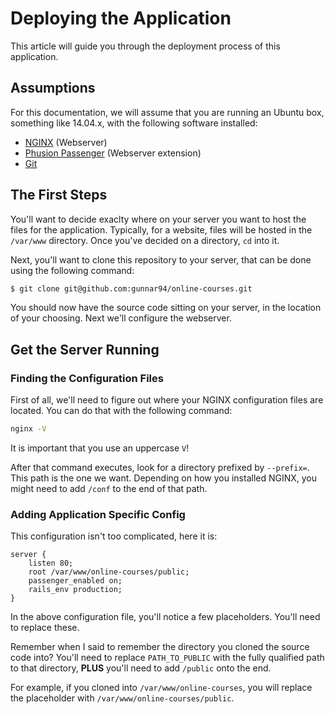 # Deploying the Application

This article will guide you through the deployment process of this application.

## Assumptions

For this documentation, we will assume that you are running an Ubuntu box, something like 14.04.x, with the following software installed:

- [NGINX](http://nginx.org) (Webserver)
- [Phusion Passenger](https://www.phusionpassenger.com) (Webserver extension)
- [Git](http://git-scm.org)

## The First Steps

You'll want to decide exaclty where on your server you want to host the files for the application. Typically, for a website, files will be hosted in the `/var/www` directory. Once you've decided on a directory, `cd` into it.

Next, you'll want to clone this repository to your server, that can be done using the following command:

```bash
$ git clone git@github.com:gunnar94/online-courses.git
```

You should now have the source code sitting on your server, in the location of your choosing. Next we'll configure the webserver.

## Get the Server Running

### Finding the Configuration Files

First of all, we'll need to figure out where your NGINX configuration files are located. You can do that with the following command:

```bash
nginx -V
```

It is important that you use an uppercase `V`!

After that command executes, look for a directory prefixed by `--prefix=`. This path is the one we want. Depending on how you installed NGINX, you might need to add `/conf` to the end of that path.

### Adding Application Specific Config

This configuration isn't too complicated, here it is:

```nginx
server {
    listen 80;
    root /var/www/online-courses/public;
    passenger_enabled on;
    rails_env production;
}
```

In the above configuration file, you'll notice a few placeholders. You'll need to replace these.

Remember when I said to remember the directory you cloned the source code into? You'll need to replace `PATH_TO_PUBLIC` with the fully qualified path to that directory, **PLUS** you'll need to add `/public` onto the end.

For example, if you cloned into `/var/www/online-courses`, you will replace the placeholder with `/var/www/online-courses/public`.

